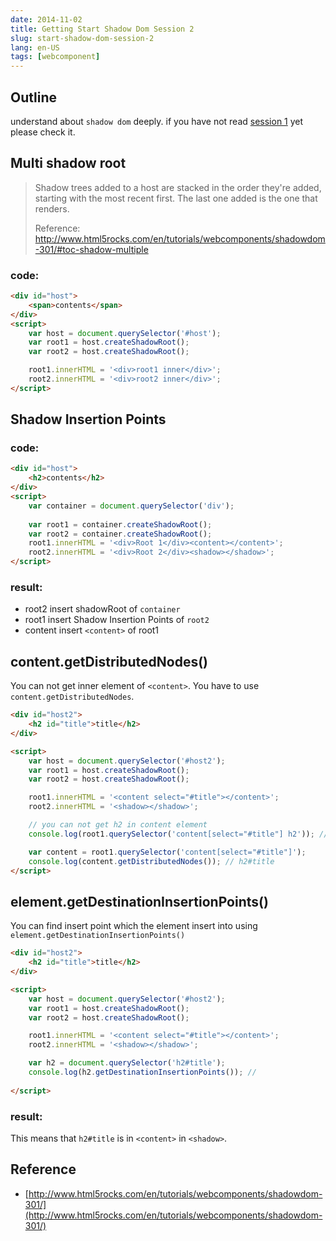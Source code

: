 ```yaml
---
date: 2014-11-02
title: Getting Start Shadow Dom Session 2
slug: start-shadow-dom-session-2
lang: en-US
tags: [webcomponent]
---
```


## Outline

understand about `shadow dom` deeply.
if you have not read [session 1](http://blog.tomoyukikashiro.me/post/start-shadow-dom-session-1) yet please check it.

## Multi shadow root

> Shadow trees added to a host are stacked in the order they're added, starting with the most recent first. The last one added is the one that renders.
>
> Reference: http://www.html5rocks.com/en/tutorials/webcomponents/shadowdom-301/#toc-shadow-multiple

### code:

```html
<div id="host">
	<span>contents</span>
</div>
<script>
	var host = document.querySelector('#host');
	var root1 = host.createShadowRoot();
	var root2 = host.createShadowRoot();

	root1.innerHTML = '<div>root1 inner</div>';
	root2.innerHTML = '<div>root2 inner</div>';
</script>
```


## Shadow Insertion Points

### code:

```html
<div id="host">
	<h2>contents</h2>
</div>
<script>
	var container = document.querySelector('div');
	
	var root1 = container.createShadowRoot();
	var root2 = container.createShadowRoot();
	root1.innerHTML = '<div>Root 1</div><content></content>';
	root2.innerHTML = '<div>Root 2</div><shadow></shadow>';
</script>
```

### result:

* root2 insert shadowRoot of `container`
* root1 insert Shadow Insertion Points of `root2`
* content insert `<content>` of root1
	
## content.getDistributedNodes()

You can not get inner element of `<content>`.
You have to use `content.getDistributedNodes`.

```html
<div id="host2">
	<h2 id="title">title</h2>
</div>

<script>
	var host = document.querySelector('#host2');
	var root1 = host.createShadowRoot();
	var root2 = host.createShadowRoot();

	root1.innerHTML = '<content select="#title"></content>';
	root2.innerHTML = '<shadow></shadow>';

	// you can not get h2 in content element
	console.log(root1.querySelector('content[select="#title"] h2')); // null;

	var content = root1.querySelector('content[select="#title"]');
	console.log(content.getDistributedNodes()); // h2#title
</script>
```

## element.getDestinationInsertionPoints()

You can find insert point which the element insert into using `element.getDestinationInsertionPoints()`

```html
<div id="host2">
	<h2 id="title">title</h2>
</div>

<script>
	var host = document.querySelector('#host2');
	var root1 = host.createShadowRoot();
	var root2 = host.createShadowRoot();

	root1.innerHTML = '<content select="#title"></content>';
	root2.innerHTML = '<shadow></shadow>';

	var h2 = document.querySelector('h2#title');
	console.log(h2.getDestinationInsertionPoints()); // 
	
</script>
```

### result:

This means that `h2#title` is in `<content>` in `<shadow>`.


## Reference

* [http://www.html5rocks.com/en/tutorials/webcomponents/shadowdom-301/](http://www.html5rocks.com/en/tutorials/webcomponents/shadowdom-301/)

